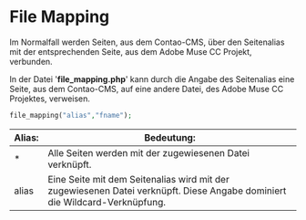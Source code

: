 # File Mapping

Im Normalfall werden Seiten, aus dem Contao-CMS, über den Seitenalias mit der entsprechenden Seite, aus dem Adobe Muse CC Projekt, verbunden.

In der Datei '**file_mapping.php**' kann durch die Angabe des Seitenalias eine Seite, aus dem Contao-CMS, auf eine andere Datei, des Adobe Muse CC Projektes, verweisen.

```php
file_mapping("alias","fname");
```

| Alias: | Bedeutung: |
| -- | -- |
| * |Alle Seiten werden mit der zugewiesenen Datei verknüpft.|
| alias |Eine Seite mit dem Seitenalias wird mit der zugewiesenen Datei verknüpft. Diese Angabe dominiert die Wildcard-Verknüpfung.|

